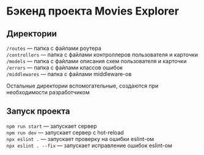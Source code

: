 # Бэкенд проекта Movies Explorer

## Директории

`/routes` — папка с файлами роутера  
`/controllers` — папка с файлами контроллеров пользователя и карточки   
`/models` — папка с файлами описания схем пользователя и карточки  
`/errors` — папка с файлами классов ошибок   
`/middlewares` — папка с файлами middleware-ов

Остальные директории вспомогательные, создаются при необходимости разработчиком

## Запуск проекта

`npm run start` — запускает сервер  
`npm run dev` — запускает сервер с hot-reload  
`npx eslint .` — запускает проверку на ошибки eslint-ом  
`npx eslint . --fix` — запускает исправление ошибок eslint-ом

